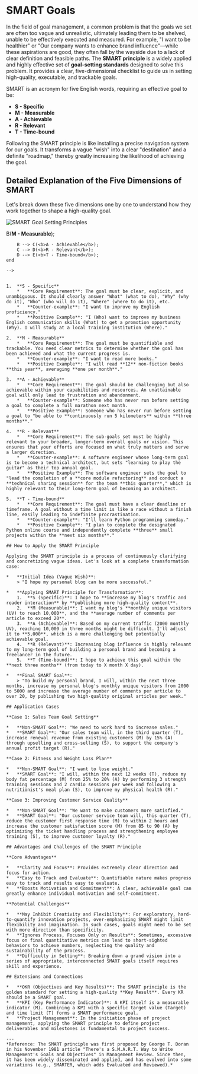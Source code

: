 # SMART Goals

In the field of goal management, a common problem is that the goals we set are often too vague and unrealistic, ultimately leading them to be shelved, unable to be effectively executed and measured. For example, "I want to be healthier" or "Our company wants to enhance brand influence"—while these aspirations are good, they often fall by the wayside due to a lack of clear definition and feasible paths. The **SMART principle** is a widely applied and highly effective set of **goal-setting standards** designed to solve this problem. It provides a clear, five-dimensional checklist to guide us in setting high-quality, executable, and trackable goals.

SMART is an acronym for five English words, requiring an effective goal to be:

*   **S - Specific**
*   **M - Measurable**
*   **A - Achievable**
*   **R - Relevant**
*   **T - Time-bound**

Following the SMART principle is like installing a precise navigation system for our goals. It transforms a vague "wish" into a clear "destination" and a definite "roadmap," thereby greatly increasing the likelihood of achieving the goal.

## Detailed Explanation of the Five Dimensions of SMART

Let's break down these five dimensions one by one to understand how they work together to shape a high-quality goal.

![SMART Goal Setting Principles](./SMART-Goals-Tutorial-en-mermaid.png)

<!--
![SMART-Goals-Tutorial-en-mermaid-bde2651c.png](./SMART-Goals-Tutorial-en-mermaid-bde2651c.png)

<!--
![SMART-Goals-Tutorial-en-mermaid-bde2651c.png](./SMART-Goals-Tutorial-en-mermaid-bde2651c.png)

<!--
```mermaid
graph TD
    subgraph SMART Goal Setting Principles
        A(<b>S - Specific</b>) --> B(<b>M - Measurable</b>);
        B --> C(<b>A - Achievable</b>);
        C --> D(<b>R - Relevant</b>);
        D --> E(<b>T - Time-bound</b>);
    end
```
-->


1.  **S - Specific**
    *   **Core Requirement**: The goal must be clear, explicit, and unambiguous. It should clearly answer "What" (what to do), "Why" (why do it), "Who" (who will do it), "Where" (where to do it), etc.
    *   **Counter-example**: "I want to improve my English proficiency."
    *   **Positive Example**: "I (Who) want to improve my business English communication skills (What) to get a promotion opportunity (Why). I will study at a local training institution (Where)."

2.  **M - Measurable**
    *   **Core Requirement**: The goal must be quantifiable and trackable. You need clear metrics to determine whether the goal has been achieved and what the current progress is.
    *   **Counter-example**: "I want to read more books."
    *   **Positive Example**: "I will read **12** non-fiction books **this year**, averaging **one per month**."

3.  **A - Achievable**
    *   **Core Requirement**: The goal should be challenging but also achievable within your capabilities and resources. An unattainable goal will only lead to frustration and abandonment.
    *   **Counter-example**: Someone who has never run before setting a goal to complete a full marathon next month.
    *   **Positive Example**: Someone who has never run before setting a goal to "be able to **continuously run 5 kilometers** within **three months**."

4.  **R - Relevant**
    *   **Core Requirement**: The sub-goals set must be highly relevant to your broader, longer-term overall goals or vision. This ensures that your efforts are focused on what truly matters and serve a larger direction.
    *   **Counter-example**: A software engineer whose long-term goal is to become a technical architect, but sets "learning to play the guitar" as their top annual goal.
    *   **Positive Example**: The software engineer sets the goal to "lead the completion of a **core module refactoring** and conduct a **technical sharing session** for the team **this quarter**," which is highly relevant to their long-term goal of becoming an architect.

5.  **T - Time-bound**
    *   **Core Requirement**: The goal must have a clear deadline or timeframe. A goal without a time limit is like a race without a finish line, easily leading to indefinite procrastination.
    *   **Counter-example**: "I'll learn Python programming someday."
    *   **Positive Example**: "I plan to complete the designated Python online course and independently complete **three** small projects within the **next six months**."

## How to Apply the SMART Principle

Applying the SMART principle is a process of continuously clarifying and concretizing vague ideas. Let's look at a complete transformation case:

*   **Initial Idea (Vague Wish)**:
    > "I hope my personal blog can be more successful."

*   **Applying SMART Principle for Transformation**:
    1.  **S (Specific)**: I hope to **increase my blog's traffic and reader interaction** by **publishing more high-quality content**.
    2.  **M (Measurable)**: I want my blog's **monthly unique visitors (UV) to reach 10,000**, and the **average number of comments per article to exceed 20**.
    3.  **A (Achievable)**: Based on my current traffic (2000 monthly UV), reaching 10,000 in three months might be difficult. I'll adjust it to **5,000**, which is a more challenging but potentially achievable goal.
    4.  **R (Relevant)**: Increasing blog influence is highly relevant to my long-term goal of building a personal brand and becoming a freelancer in the future.
    5.  **T (Time-bound)**: I hope to achieve this goal within the **next three months** (from today to X month X day).

*   **Final SMART Goal**:
    > "To build my personal brand, I will, within the next three months, increase my personal blog's monthly unique visitors from 2000 to 5000 and increase the average number of comments per article to over 20, by publishing two high-quality original articles per week."

## Application Cases

**Case 1: Sales Team Goal Setting**

*   **Non-SMART Goal**: "We need to work hard to increase sales."
*   **SMART Goal**: "Our sales team will, in the third quarter (T), increase renewal revenue from existing customers (M) by 15% (A) through upselling and cross-selling (S), to support the company's annual profit target (R)."

**Case 2: Fitness and Weight Loss Plan**

*   **Non-SMART Goal**: "I want to lose weight."
*   **SMART Goal**: "I will, within the next 12 weeks (T), reduce my body fat percentage (M) from 25% to 20% (A) by performing 3 strength training sessions and 2 cardio sessions per week and following a nutritionist's meal plan (S), to improve my physical health (R)."

**Case 3: Improving Customer Service Quality**

*   **Non-SMART Goal**: "We want to make customers more satisfied."
*   **SMART Goal**: "Our customer service team will, this quarter (T), reduce the customer first response time (M) to within 2 hours and increase the customer satisfaction score (M) from 85 to 90 (A) by optimizing the ticket handling process and strengthening employee training (S), to improve customer loyalty (R)."

## Advantages and Challenges of the SMART Principle

**Core Advantages**

*   **Clarity and Focus**: Provides extremely clear direction and focus for action.
*   **Easy to Track and Evaluate**: Quantifiable nature makes progress easy to track and results easy to evaluate.
*   **Boosts Motivation and Commitment**: A clear, achievable goal can greatly enhance individual motivation and self-commitment.

**Potential Challenges**

*   **May Inhibit Creativity and Flexibility**: For exploratory, hard-to-quantify innovation projects, over-emphasizing SMART might limit flexibility and imagination. In such cases, goals might need to be set with more direction than specificity.
*   **Ignores Process, Focuses Only on Results**: Sometimes, excessive focus on final quantitative metrics can lead to short-sighted behaviors to achieve numbers, neglecting the quality and sustainability of the process.
*   **Difficulty in Setting**: Breaking down a grand vision into a series of appropriate, interconnected SMART goals itself requires skill and experience.

## Extensions and Connections

*   **OKR (Objectives and Key Results)**: The SMART principle is the golden standard for setting a high-quality **Key Result**. Every KR should be a SMART goal.
*   **KPI (Key Performance Indicator)**: A KPI itself is a measurable indicator (M). Combining a KPI with a specific target value (Target) and time limit (T) forms a SMART performance goal.
*   **Project Management**: In the initiation phase of project management, applying the SMART principle to define project deliverables and milestones is fundamental to project success.

---
*Reference: The SMART principle was first proposed by George T. Doran in his November 1981 article "There's a S.M.A.R.T. Way to Write Management's Goals and Objectives" in Management Review. Since then, it has been widely disseminated and applied, and has evolved into some variations (e.g., SMARTER, which adds Evaluated and Reviewed).*